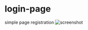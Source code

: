 # login-page
simple page registration
![screenshot](https://github.com/ahesham72/login-page/assets/31855947/44a44f4f-8b23-44df-86a7-08cc740e214d)

